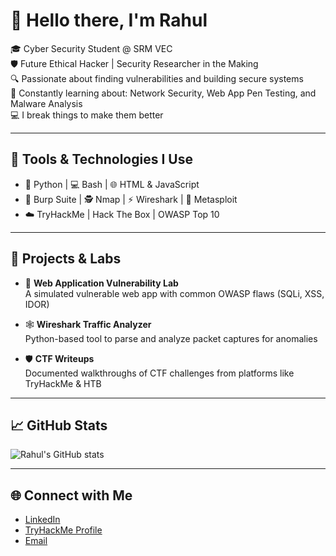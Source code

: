 # 👋 Hello there, I'm Rahul

🎓 Cyber Security Student @ SRM VEC  
🛡️ Future Ethical Hacker | Security Researcher in the Making  
🔍 Passionate about finding vulnerabilities and building secure systems  
🧠 Constantly learning about: Network Security, Web App Pen Testing, and Malware Analysis  
💻 I break things to make them better

---

## 🧰 Tools & Technologies I Use
- 🐍 Python | 💻 Bash | 🌐 HTML & JavaScript
- 🔐 Burp Suite | 🕵️ Nmap | ⚡ Wireshark | 🧨 Metasploit
- ☁️ TryHackMe | Hack The Box | OWASP Top 10

---

## 🚀 Projects & Labs
- 🔎 **Web Application Vulnerability Lab**  
  A simulated vulnerable web app with common OWASP flaws (SQLi, XSS, IDOR)

- 🕸️ **Wireshark Traffic Analyzer**  
  Python-based tool to parse and analyze packet captures for anomalies

- 🛡️ **CTF Writeups**  
  Documented walkthroughs of CTF challenges from platforms like TryHackMe & HTB

---

## 📈 GitHub Stats
![Rahul's GitHub stats](https://github-readme-stats.vercel.app/api?username=rahulgithubusername&show_icons=true&theme=dark)

---

## 🌐 Connect with Me
- [LinkedIn](https://www.linkedin.com/in/rahul-r-s-942a7435b/)  
- [TryHackMe Profile](https://tryhackme.com/p/rahulrs328)  
- [Email](mailto:rahulrajendranseema@gmail.com)
